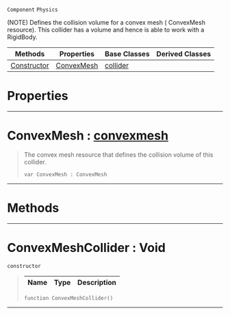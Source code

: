  `Component` `Physics`



(NOTE) Defines the collision volume for a convex mesh ( ConvexMesh resource). This collider has a volume and hence is able to work with a RigidBody.

|Methods|Properties|Base Classes|Derived Classes|
|---|---|---|---|
|[ Constructor](convexmeshcollider.md#convexmeshcollider-void)|[ ConvexMesh](convexmeshcollider.md#convexmesh-zilch-engine-d)|[collider](collider.md)| |


 #  Properties


---  
 #  ConvexMesh : [convexmesh](convexmesh.md)

> The convex mesh resource that defines the collision volume of this collider.
> ``` lang=cpp, name=Nada
> var ConvexMesh : ConvexMesh


---  
 #  Methods


---  
 #  ConvexMeshCollider : Void

 `constructor`

> 
> |Name|Type|Description|
> |---|---|---|
> ``` lang=cpp, name=Nada
> function ConvexMeshCollider()
> ``` 


---  
 

 